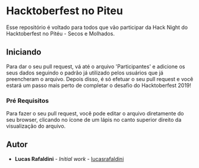 # Hacktoberfest no Piteu

Esse repositório é voltado para todos que vão participar da Hack Night do Hacktoberfest no Pitéu - Secos e Molhados. 

## Iniciando

Para dar o seu pull request, vá até o arquivo 'Participantes' e adicione os seus dados seguindo o padrão já utilizado pelos usuários que já preencheram o arquivo. Depois disso, é só efetuar o seu pull request e você estará um passo mais perto de completar o desafio do Hacktoberfest 2019!

### Pré Requisitos

Para fazer o seu pull request, você pode editar o arquivo diretamente do seu browser, clicando no ícone de um lápis no canto superior direito da visualização do arquivo.

## Autor

* **Lucas Rafaldini** - *Initial work* - [lucasrafaldini](https://lucasrafaldini.github.io/)
